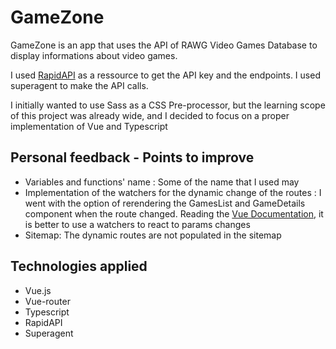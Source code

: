 # GameZone

GameZone is an app that uses the API of RAWG Video Games Database to display informations about video games.

I used [RapidAPI](https://rapidapi.com/accujazz/api/rawg-video-games-database) as a ressource to get the API key and the endpoints. I used superagent to make the API calls.

I initially wanted to use Sass as a CSS Pre-processor, but the learning scope of this project was already wide, and I decided to focus on a proper implementation of Vue and Typescript

## Personal feedback - Points to improve

- Variables and functions' name : Some of the name that I used may 
- Implementation of the watchers for the dynamic change of the routes : I went with the option of rerendering the GamesList and GameDetails component when the route changed. Reading the [Vue Documentation](https://router.vuejs.org/guide/essentials/dynamic-matching.html#reacting-to-params-changes), it is better to use a watchers to react to params changes
- Sitemap: The dynamic routes are not populated in the sitemap


## Technologies applied

- Vue.js
- Vue-router
- Typescript
- RapidAPI
- Superagent
